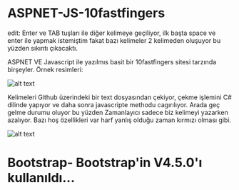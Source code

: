 # ASPNET-JS-10fastfingers
edit: Enter ve TAB tuşları ile diğer kelimeye geçiliyor, ilk başta space ve enter ile yapmak istemiştim fakat bazı kelimeler 2 kelimeden oluşuyor bu yüzden sıkıntı çıkacaktı. 

ASPNET VE Javascript ile yazılmıs basit bir 10fastfingers sitesi tarzında birşeyler. 
Örnek resimleri: 

![alt text](https://i.imgyukle.com/2020/06/11/CPkTot.png)

Kelimeleri Github üzerindeki bir text dosyasından çekiyor, çekme işlemini C# dilinde yapıyor ve daha sonra javascripte methodu cagırılıyor. Arada geç gelme durumu oluyor bu yüzden Zamanlayıcı sadece biz kelimeyi yazarken azalıyor. Bazı hoş özellikleri var harf yanlış olduğu zaman kırmızı olması gibi.

![alt text](https://i.imgyukle.com/2020/06/11/CPoSTy.png)

# Bootstrap- Bootstrap'in V4.5.0'ı kullanıldı...
